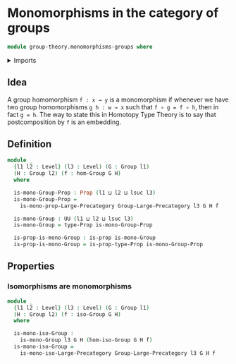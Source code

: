 # Monomorphisms in the category of groups

```agda
module group-theory.monomorphisms-groups where
```

<details><summary>Imports</summary>

```agda
open import category-theory.monomorphisms-in-large-precategories

open import foundation.propositions
open import foundation.universe-levels

open import group-theory.groups
open import group-theory.homomorphisms-groups
open import group-theory.isomorphisms-groups
open import group-theory.precategory-of-groups
```

</details>

## Idea

A group homomorphism `f : x → y` is a monomorphism if whenever we have two group
homomorphisms `g h : w → x` such that `f ∘ g = f ∘ h`, then in fact `g = h`. The
way to state this in Homotopy Type Theory is to say that postcomposition by `f`
is an embedding.

## Definition

```agda
module _
  {l1 l2 : Level} (l3 : Level) (G : Group l1)
  (H : Group l2) (f : hom-Group G H)
  where

  is-mono-Group-Prop : Prop (l1 ⊔ l2 ⊔ lsuc l3)
  is-mono-Group-Prop =
    is-mono-prop-Large-Precategory Group-Large-Precategory l3 G H f

  is-mono-Group : UU (l1 ⊔ l2 ⊔ lsuc l3)
  is-mono-Group = type-Prop is-mono-Group-Prop

  is-prop-is-mono-Group : is-prop is-mono-Group
  is-prop-is-mono-Group = is-prop-type-Prop is-mono-Group-Prop
```

## Properties

### Isomorphisms are monomorphisms

```agda
module _
  {l1 l2 : Level} (l3 : Level) (G : Group l1)
  (H : Group l2) (f : iso-Group G H)
  where

  is-mono-iso-Group :
    is-mono-Group l3 G H (hom-iso-Group G H f)
  is-mono-iso-Group =
    is-mono-iso-Large-Precategory Group-Large-Precategory l3 G H f
```
